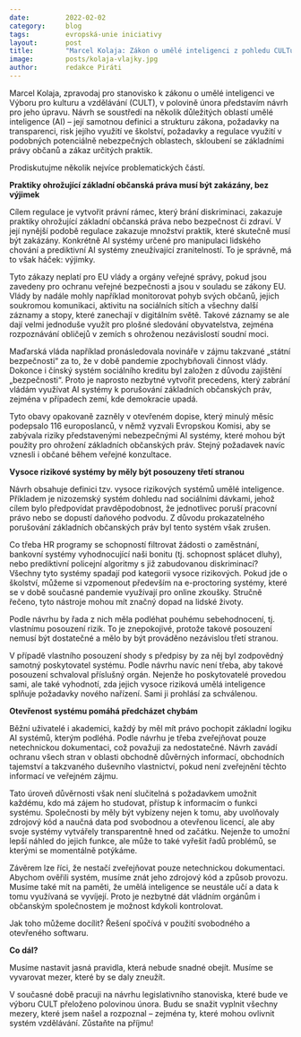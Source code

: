 ```yaml
---
date:         2022-02-02
category:     blog
tags:         evropská-unie iniciativy
layout:       post
title:        "Marcel Kolaja: Zákon o umělé inteligenci z pohledu CULTu"
image:        posts/kolaja-vlajky.jpg
author:       redakce Piráti
---
```

 
Marcel Kolaja, zpravodaj pro stanovisko k zákonu o umělé inteligenci ve Výboru pro kulturu a vzdělávání (CULT), v polovině února představím návrh pro jeho úpravu. Návrh se soustředí na několik důležitých oblastí umělé inteligence (AI) – její samotnou definici a strukturu zákona, požadavky na transparenci, risk jejího využití ve školství, požadavky a regulace využití v podobných potenciálně nebezpečných oblastech, skloubení se základními právy občanů a zákaz určitých praktik.

Prodiskutujme několik nejvíce problematických částí.



**Praktiky ohrožující základní občanská práva musí být zakázány, bez výjimek**


Cílem regulace je vytvořit právní rámec, který brání diskriminaci, zakazuje praktiky ohrožující základní občanská práva nebo bezpečnost či zdraví. V její nynější podobě regulace zakazuje množství praktik, které skutečně musí být zakázány. Konkrétně AI systémy určené pro manipulaci lidského chování a prediktivní AI systémy zneužívající zranitelností. To je správně, má to však háček: výjimky.

Tyto zákazy neplatí pro EU vlády a orgány veřejné správy, pokud jsou zavedeny pro ochranu veřejné bezpečnosti a jsou v souladu se zákony EU. Vlády by nadále mohly například monitorovat pohyb svých občanů, jejich soukromou komunikaci, aktivitu na sociálních sítích a všechny další záznamy a stopy, které zanechají v digitálním světě. Takové záznamy se ale dají velmi jednoduše využít pro plošné sledování obyvatelstva, zejména rozpoznávání obličejů v zemích s ohroženou nezávislostí soudní moci.

Maďarská vláda například pronásledovala novináře v zájmu takzvané „státní bezpečnosti“ za to, že v době pandemie zpochybňovali činnost vlády. Dokonce i čínský systém sociálního kreditu byl založen z důvodu zajištění „bezpečnosti“. Proto je naprosto nezbytné vytvořit precedens, který zabrání vládám využívat AI systémy k porušování základních občanských práv, zejména v případech zemí, kde demokracie upadá.

Tyto obavy opakovaně zazněly v otevřeném dopise, který minulý měsíc podepsalo 116 europoslanců, v němž vyzvali Evropskou Komisi, aby se zabývala riziky představenými nebezpečnými AI systémy, které mohou být použity pro ohrožení základních občanských práv. Stejný požadavek navíc vznesli i občané během veřejné konzultace.



**Vysoce rizikové systémy by měly být posouzeny třetí stranou**


Návrh obsahuje definici tzv. vysoce rizikových systémů umělé inteligence. Příkladem je nizozemský systém dohledu nad sociálními dávkami, jehož cílem bylo předpovídat pravděpodobnost, že jednotlivec poruší pracovní právo nebo se dopustí daňového podvodu. Z důvodu prokazatelného porušování základních občanských práv byl tento systém však zrušen.

Co třeba HR programy se schopností filtrovat žádosti o zaměstnání, bankovní systémy vyhodnocující naši bonitu (tj. schopnost splácet dluhy), nebo prediktivní policejní algoritmy s již zabudovanou diskriminací? Všechny tyto systémy spadají pod kategorii vysoce rizikových. Pokud jde o školství, můžeme si vzpomenout především na e-proctoring systémy, které se v době současné pandemie využívají pro online zkoušky. Stručně řečeno, tyto nástroje mohou mít značný dopad na lidské životy.

Podle návrhu by řada z nich měla podléhat pouhému sebehodnocení, tj. vlastnímu posouzení rizik. To je znepokojivé, protože takové posouzení nemusí být dostatečné a mělo by být prováděno nezávislou třetí stranou.

V případě vlastního posouzení shody s předpisy by za něj byl zodpovědný samotný poskytovatel systému. Podle návrhu navíc není třeba, aby takové posouzení schvaloval příslušný orgán. Nejenže ho poskytovatelé provedou sami, ale také vyhodnotí, zda jejich vysoce riziková umělá inteligence splňuje požadavky nového nařízení. Sami ji prohlásí za schválenou.



**Otevřenost systému pomáhá předcházet chybám**


Běžní uživatelé i akademici, každý by měl mít právo pochopit základní logiku AI systémů, kterým podléhá. Podle návrhu je třeba zveřejňovat pouze netechnickou dokumentaci, což považuji za nedostatečné. Návrh zavádí ochranu všech stran v oblasti obchodně důvěrných informací, obchodních tajemství a takzvaného duševního vlastnictví, pokud není zveřejnění těchto informací ve veřejném zájmu.

Tato úroveň důvěrnosti však není slučitelná s požadavkem umožnit každému, kdo má zájem ho studovat, přístup k informacím o funkci systému. Společnosti by měly být vybízeny nejen k tomu, aby uvolňovaly zdrojový kód a naučná data pod svobodnou a otevřenou licencí, ale aby svoje systémy vytvářely transparentně hned od začátku. Nejenže to umožní lepší náhled do jejich funkce, ale může to také vyřešit řadů problémů, se kterými se momentálně potýkáme.

Závěrem lze říci, že nestačí zveřejňovat pouze netechnickou dokumentaci. Abychom ověřili systém, musíme znát jeho zdrojový kód a způsob provozu. Musíme také mít na paměti, že umělá inteligence se neustále učí a data k tomu využívaná se vyvíjejí.  Proto je nezbytné dát vládním orgánům i občanským společnostem je možnost kdykoli kontrolovat.

Jak toho můžeme docílit? Řešení spočívá v použití svobodného a otevřeného softwaru.



**Co dál?**


Musíme nastavit jasná pravidla, která nebude snadné obejít. Musíme se vyvarovat mezer, které by se daly zneužít.

V současné době pracuji na návrhu legislativního stanoviska, které bude ve výboru CULT přeloženo polovinou února. Budu se snažit vyplnit všechny mezery, které jsem našel a rozpoznal – zejména ty, které mohou ovlivnit systém vzdělávání. Zůstaňte na příjmu!